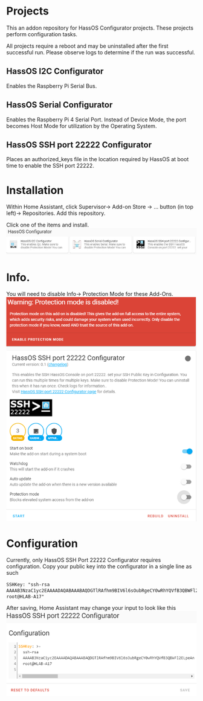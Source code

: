 # Projects
This an addon repository for HassOS Configurator projects.  These projects perform configuration tasks.<br>

All projects require a reboot and may be uninstalled after the first successful run.  Please observe logs to determine if the run was successful. 

## HassOS I2C Configurator
Enables the Raspberry Pi Serial Bus. 

## HassOS Serial Configurator
Enables the Raspberry Pi 4 Serial Port. Instead of Device Mode, the port becomes Host Mode for utilization by the Operating System.

## HassOS SSH port 22222 Configurator
Places an authorized_keys file in the location required by HassOS at boot time to enable the SSH port 22222. 

# Installation
Within Home Assistant, click Supervisor-> Add-on Store -> … button (in top left)-> Repositories. Add this repository. 

Click one of the items and install.<br>
![image](gitResources/repository.jpg)


# Info. 
You will need to disable Info-> Protection Mode for these Add-Ons.
![image](gitResources/protectionMode.png)


# Configuration
Currently, only HassOS SSH Port 22222 Configurator requires configuration. Copy your public key into the configurator in a single line as such

```
SSHKey: "ssh-rsa AAAAB3NzaC1yc2EAAAADAQABAAABAQDGTlRAfhm9BIV6l6sOubRgeCY0wRhYQVfB3QBWFl2ELpeAnTHwRYY+4pSP1Nu7FuZqAzDyZkssmFkbXHJGqi6EAnAkRLsKhzvDKo5WSXfEQdl2kSN5bgU/e37GfwqG4ChEfY56gwu+tdHtt4eIrzKpmUKqFZWJaGoeI9sHptQR9QNitEsm0krkOcK0VLFLTeau+HOO1A4plcLjBB9Y43SFjth/Ouke+DVGaBO2LYNc8U0S4EiHT6KdRXS4iIwYjXMw6SEsT7eP9IWQObQ4ZgyG0cHO/6ArxJ0fyOcAI29sLzM9466ID0mTaJWHriTRf6Lxhpdd/S30VTG0JMTdo/Fj  root@HLAB-A17"
```
After saving, Home Assistant may change your input to look like this
![image](gitResources/configuration.png)
